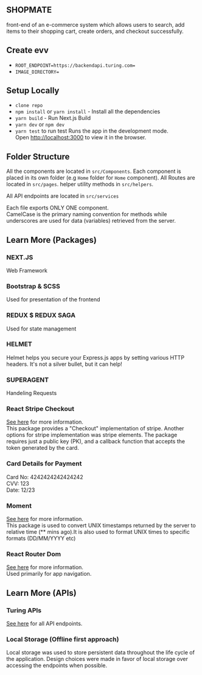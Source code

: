 ## SHOPMATE
front-end of an e-commerce system which allows users to search, add items to their shopping cart, create orders, and checkout successfully.

## Create evv
- `ROOT_ENDPOINT=https://backendapi.turing.com=`
- `IMAGE_DIRECTORY=`

## Setup Locally
- `clone repo`
- `npm install` or `yarn install` - Install all the dependencies
- `yarn build` - Run Next.js Build
- `yarn dev` or `npm dev` 
- `yarn test` to run test
Runs the app in the development mode.<br>
Open [http://localhost:3000](http://localhost:3000) to view it in the browser.




## Folder Structure
All the components  are located in `src/Components`. Each component is placed in its own folder (e.g `Home` folder for `Home` component). All Routes are located in `src/pages`. helper utility methods in `src/helpers`.
<br>

All API endpoints are located in `src/services` <br>

Each file exports ONLY ONE component. <br>
CamelCase is the primary naming convention for methods while underscores are used for data (variables) retrieved from the server.  

## Learn More (Packages)

### NEXT.JS
Web Framework

### Bootstrap & SCSS
Used for presentation of the frontend

### REDUX $ REDUX SAGA
Used for state management

### HELMET
Helmet helps you secure your Express.js apps by setting various HTTP headers. It's not a silver bullet, but it can help!

### SUPERAGENT
Handeling Requests

### React Stripe Checkout
[See here](https://www.npmjs.com/package/react-stripe-checkout) for more information. <br>
This package provides a "Checkout" implementation of stripe. Another options for stripe implementation was stripe elements. The package requires just a public key (PK), and a callback function that accepts the token generated by the card.
### Card Details for Payment
Card No: 4242424242424242<br>
CVV: 123<br>
Date: 12/23 <br>

### Moment
[See here](https://momentjs.com/) for more information. <br>
This package is used to convert UNIX timestamps returned by the server to relative time (** mins ago).It is also used to format UNIX times to specific formats (DD/MM/YYYY etc)

### React Router Dom
[See here](https://www.npmjs.com/package/react-router-dom) for more information.<br>
Used primarily for app navigation. <br>


## Learn More (APIs)

### Turing APIs
[See here](https://backendapi.turing.com/docs/#/) for all API endpoints.

### Local Storage (Offline first approach)
Local storage was used to store persistent data throughout the life cycle of the application. Design choices were made in favor of local storage over accessing the endpoints when possible. <br><br>
